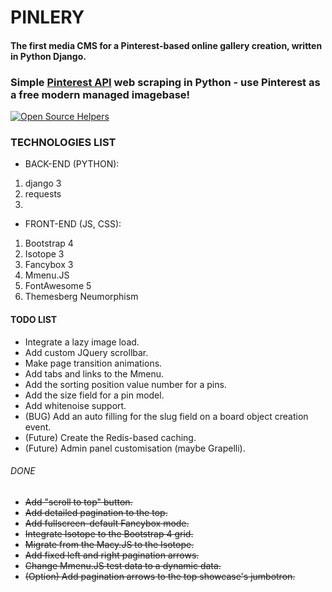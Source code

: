 # PINLERY 
#### The first media CMS for a Pinterest-based online gallery creation, written in Python Django.

### Simple [Pinterest API](https://github.com/imgVOID/pinlery/blob/new/pinlery/init_api.py) web scraping in Python - use Pinterest as a free modern managed imagebase!
[![Open Source Helpers](https://www.codetriage.com/imgvoid/pinlery/badges/users.svg)](https://www.codetriage.com/imgvoid/pinlery)


### TECHNOLOGIES LIST
* BACK-END (PYTHON):
1. django 3
2. requests
3. 
* FRONT-END (JS, CSS):
1. Bootstrap 4
2. Isotope 3
3. Fancybox 3
4. Mmenu.JS
5. FontAwesome 5
6. Themesberg Neumorphism 

#### TODO LIST
* Integrate a lazy image load.
* Add custom JQuery scrollbar.
* Make page transition animations.
* Add tabs and links to the Mmenu.
* Add the sorting position value number for a pins.
* Add the size field for a pin model.
* Add whitenoise support.
* (BUG) Add an auto filling for the slug field on a board object creation event.
* (Future) Create the Redis-based caching.
* (Future) Admin panel customisation (maybe Grapelli).
###### DONE
* ~~Add "scroll to top" button.~~
* ~~Add detailed pagination to the top.~~
* ~~Add fullscreen-default Fancybox mode.~~
* ~~Integrate Isotope to the Bootstrap 4 grid.~~
* ~~Migrate from the Macy.JS to the Isotope.~~
* ~~Add fixed left and right pagination arrows.~~
* ~~Change Mmenu.JS test data to a dynamic data.~~
* ~~(Option) Add pagination arrows to the top showcase's jumbotron.~~
